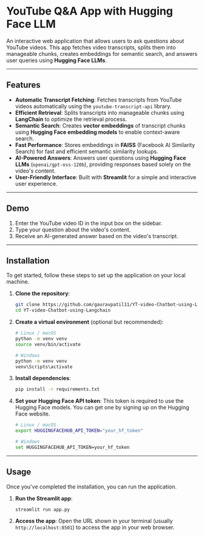 # YouTube Q\&A App with Hugging Face LLM

An interactive web application that allows users to ask questions about YouTube videos. This app fetches video transcripts, splits them into manageable chunks, creates embeddings for semantic search, and answers user queries using **Hugging Face LLMs**.

-----

## Features

  - **Automatic Transcript Fetching**: Fetches transcripts from YouTube videos automatically using the `youtube-transcript-api` library.
  - **Efficient Retrieval**: Splits transcripts into manageable chunks using **LangChain** to optimize the retrieval process.
  - **Semantic Search**: Creates **vector embeddings** of transcript chunks using **Hugging Face embedding models** to enable context-aware search.
  - **Fast Performance**: Stores embeddings in **FAISS** (Facebook AI Similarity Search) for fast and efficient semantic similarity lookups.
  - **AI-Powered Answers**: Answers user questions using **Hugging Face LLMs** (`openai/gpt-oss-120b`), providing responses based solely on the video's content.
  - **User-Friendly Interface**: Built with **Streamlit** for a simple and interactive user experience.

-----

## Demo

1.  Enter the YouTube video ID in the input box on the sidebar.
2.  Type your question about the video's content.
3.  Receive an AI-generated answer based on the video's transcript.

-----

## Installation

To get started, follow these steps to set up the application on your local machine.

1.  **Clone the repository**:

    ```bash
    git clone https://github.com/gauravpatil11/YT-video-Chatbot-using-Langchain
    cd YT-video-Chatbot-using-Langchain
    ```

2.  **Create a virtual environment** (optional but recommended):

    ```bash
    # Linux / macOS
    python -m venv venv
    source venv/bin/activate

    # Windows
    python -m venv venv
    venv\Scripts\activate
    ```

3.  **Install dependencies**:

    ```bash
    pip install -r requirements.txt
    ```

4.  **Set your Hugging Face API token**: This token is required to use the Hugging Face models. You can get one by signing up on the Hugging Face website.

    ```bash
    # Linux / macOS
    export HUGGINGFACEHUB_API_TOKEN="your_hf_token"

    # Windows
    set HUGGINGFACEHUB_API_TOKEN=your_hf_token
    ```

-----

## Usage

Once you've completed the installation, you can run the application.

1.  **Run the Streamlit app**:

    ```bash
    streamlit run app.py
    ```

2.  **Access the app**:
    Open the URL shown in your terminal (usually `http://localhost:8501`) to access the app in your web browser.